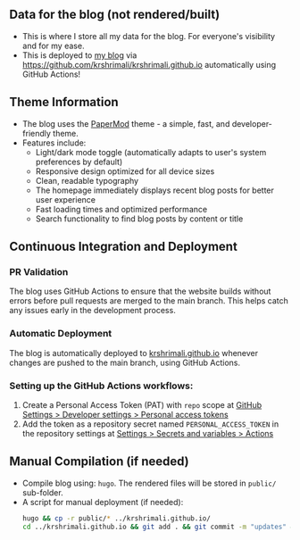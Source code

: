 ## Data for the blog (not rendered/built)

* This is where I store all my data for the blog. For everyone's visibility and for my ease.
* This is deployed to [my blog](https://krshrimali.github.io) via https://github.com/krshrimali/krshrimali.github.io automatically using GitHub Actions!

## Theme Information

* The blog uses the [PaperMod](https://github.com/adityatelange/hugo-PaperMod) theme - a simple, fast, and developer-friendly theme.
* Features include:
  * Light/dark mode toggle (automatically adapts to user's system preferences by default)
  * Responsive design optimized for all device sizes
  * Clean, readable typography
  * The homepage immediately displays recent blog posts for better user experience
  * Fast loading times and optimized performance
  * Search functionality to find blog posts by content or title

## Continuous Integration and Deployment

### PR Validation

The blog uses GitHub Actions to ensure that the website builds without errors before pull requests are merged to the main branch. This helps catch any issues early in the development process.

### Automatic Deployment

The blog is automatically deployed to [krshrimali.github.io](https://krshrimali.github.io) whenever changes are pushed to the main branch, using GitHub Actions.

### Setting up the GitHub Actions workflows:

1. Create a Personal Access Token (PAT) with `repo` scope at [GitHub Settings > Developer settings > Personal access tokens](https://github.com/settings/tokens)
2. Add the token as a repository secret named `PERSONAL_ACCESS_TOKEN` in the repository settings at [Settings > Secrets and variables > Actions](https://github.com/krshrimali/blog/settings/secrets/actions)

## Manual Compilation (if needed)

* Compile blog using: `hugo`. The rendered files will be stored in `public/` sub-folder.
* A script for manual deployment (if needed):
    ```bash
    hugo && cp -r public/* ../krshrimali.github.io/
    cd ../krshrimali.github.io && git add . && git commit -m "updates" && git push origin main
    ```
